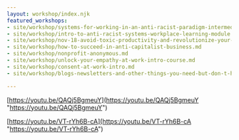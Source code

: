 ```yaml
---
layout: workshop/index.njk
featured_workshops:
- site/workshop/systems-for-working-in-an-anti-racist-paradigm-intermediate-course.md
- site/workshop/intro-to-anti-racist-systems-workplace-learning-module.md
- site/workshop/nov-18-avoid-toxic-productivity-and-revolutionize-your-workflow.md
- site/workshop/how-to-succeed-in-anti-capitalist-business.md
- site/workshop/nonprofit-anonymous.md
- site/workshop/unlock-your-empathy-at-work-intro-course.md
- site/workshop/consent-at-work-intro.md
- site/workshop/blogs-newsletters-and-other-things-you-need-but-don-t-have-time-for.md

---
```

[https://youtu.be/QAQj5BgmeuY](https://youtu.be/QAQj5BgmeuY "https://youtu.be/QAQj5BgmeuY")

[https://youtu.be/VT-rYh6B-cA](https://youtu.be/VT-rYh6B-cA "https://youtu.be/VT-rYh6B-cA")